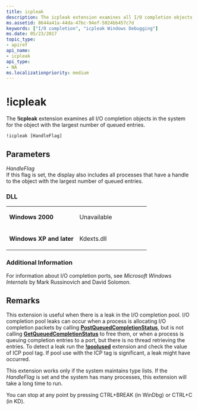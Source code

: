 ```yaml
---
title: icpleak
description: The icpleak extension examines all I/O completion objects in the system for the object with the largest number of queued entries.
ms.assetid: 8644a41a-44da-47bc-94ef-5024bb457c7d
keywords: ["I/O completion", "icpleak Windows Debugging"]
ms.date: 05/23/2017
topic_type:
- apiref
api_name:
- icpleak
api_type:
- NA
ms.localizationpriority: medium
---
```


# !icpleak


The **!icpleak** extension examines all I/O completion objects in the system for the object with the largest number of queued entries.

```dbgcmd
!icpleak [HandleFlag]
```

## <span id="Parameters"></span><span id="parameters"></span><span id="PARAMETERS"></span>Parameters


<span id="_______HandleFlag______"></span><span id="_______handleflag______"></span><span id="_______HANDLEFLAG______"></span> *HandleFlag*   
If this flag is set, the display also includes all processes that have a handle to the object with the largest number of queued entries.

### <span id="DLL"></span><span id="dll"></span>DLL

<table>
<colgroup>
<col width="50%" />
<col width="50%" />
</colgroup>
<tbody>
<tr class="odd">
<td align="left"><p><strong>Windows 2000</strong></p></td>
<td align="left"><p>Unavailable</p></td>
</tr>
<tr class="even">
<td align="left"><p><strong>Windows XP and later</strong></p></td>
<td align="left"><p>Kdexts.dll</p></td>
</tr>
</tbody>
</table>

 

### <span id="Additional_Information"></span><span id="additional_information"></span><span id="ADDITIONAL_INFORMATION"></span>Additional Information

For information about I/O completion ports, see *Microsoft Windows Internals* by Mark Russinovich and David Solomon. 

Remarks
-------

This extension is useful when there is a leak in the I/O completion pool. I/O completion pool leaks can occur when a process is allocating I/O completion packets by calling [**PostQueuedCompletionStatus**](/windows/desktop/FileIO/postqueuedcompletionstatus), but is not calling [**GetQueuedCompletionStatus**](/windows/win32/api/ioapiset/nf-ioapiset-getqueuedcompletionstatus) to free them, or when a process is queuing completion entries to a port, but there is no thread retrieving the entries. To detect a leak run the [**!poolused**](-poolused.md) extension and check the value of ICP pool tag. If pool use with the ICP tag is significant, a leak might have occurred.

This extension works only if the system maintains type lists. If the *HandleFlag* is set and the system has many processes, this extension will take a long time to run.

You can stop at any point by pressing CTRL+BREAK (in WinDbg) or CTRL+C (in KD).

 


